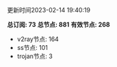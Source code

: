 更新时间2023-02-14 19:40:19

**总订阅: 73**
**总节点: 881**
**有效节点: 268**
- v2ray节点: 164
- ss节点: 101
- trojan节点: 3
